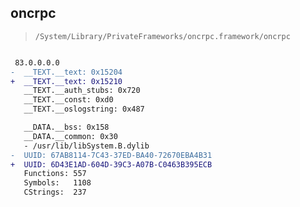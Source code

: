 ## oncrpc

> `/System/Library/PrivateFrameworks/oncrpc.framework/oncrpc`

```diff

 83.0.0.0.0
-  __TEXT.__text: 0x15204
+  __TEXT.__text: 0x15210
   __TEXT.__auth_stubs: 0x720
   __TEXT.__const: 0xd0
   __TEXT.__oslogstring: 0x487

   __DATA.__bss: 0x158
   __DATA.__common: 0x30
   - /usr/lib/libSystem.B.dylib
-  UUID: 67AB8114-7C43-37ED-BA40-72670EBA4B31
+  UUID: 6D43E1AD-604D-39C3-A07B-C0463B395ECB
   Functions: 557
   Symbols:   1108
   CStrings:  237

```
